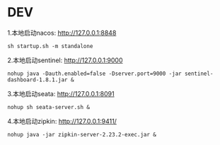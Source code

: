 # DEV
1.本地启动nacos: http://127.0.0.1:8848
```shell
sh startup.sh -m standalone
```
2.本地启动sentinel: http://127.0.0.1:9000
```shell
nohup java -Dauth.enabled=false -Dserver.port=9000 -jar sentinel-dashboard-1.8.1.jar &
```
3.本地启动seata: http://127.0.0.1:8091
```shell
nohup sh seata-server.sh &
```
4.本地启动zipkin: http://127.0.0.1:9411/
```shell
nohup java -jar zipkin-server-2.23.2-exec.jar &
```

